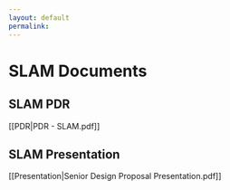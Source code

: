 ```yaml
---
layout: default
permalink:
---
```

# SLAM Documents
## SLAM PDR
[[PDR|PDR - SLAM.pdf]]
## SLAM Presentation
[[Presentation|Senior Design Proposal Presentation.pdf]]



